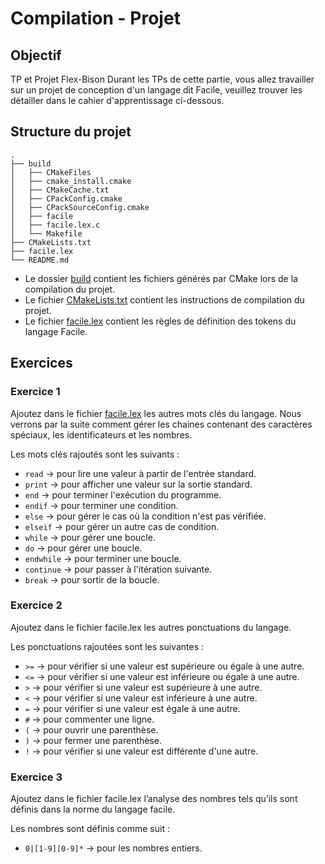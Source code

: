 # Compilation - Projet

## Objectif

TP et Projet Flex-Bison
Durant les TPs de cette partie, vous allez travailler sur un projet de conception d'un langage dit Facile, veuillez
trouver les détailler dans le cahier d'apprentissage ci-dessous. 

## Structure du projet

```
.
├── build
│   ├── CMakeFiles
│   ├── cmake_install.cmake
│   ├── CMakeCache.txt
│   ├── CPackConfig.cmake
│   ├── CPackSourceConfig.cmake
│   ├── facile
│   ├── facile.lex.c
│   └── Makefile
├── CMakeLists.txt
├── facile.lex
└── README.md
```

- Le dossier [build](build) contient les fichiers générés par CMake lors de la compilation du projet.
- Le fichier [CMakeLists.txt](CMakeLists.txt) contient les instructions de compilation du projet.
- Le fichier [facile.lex](facile.lex) contient les règles de définition des tokens du langage Facile.

## Exercices

### Exercice 1

Ajoutez dans le fichier [facile.lex](facile.lex) les autres mots clés du langage. Nous verrons par la suite
comment gérer les chaines contenant des caractères spéciaux, les identificateurs et les nombres.

Les mots clés rajoutés sont les suivants :
- `read` -> pour lire une valeur à partir de l'entrée standard.
- `print` -> pour afficher une valeur sur la sortie standard.
- `end` -> pour terminer l'exécution du programme.
- `endif` -> pour terminer une condition.
- `else` -> pour gérer le cas où la condition n'est pas vérifiée.
- `elseif` -> pour gérer un autre cas de condition.
- `while` -> pour gérer une boucle.
- `do` -> pour gérer une boucle.
- `endwhile` -> pour terminer une boucle.
- `continue` -> pour passer à l'itération suivante.
- `break` -> pour sortir de la boucle.

### Exercice 2

Ajoutez dans le fichier facile.lex les autres ponctuations du langage.

Les ponctuations rajoutées sont les suivantes :
- `>=` -> pour vérifier si une valeur est supérieure ou égale à une autre.
- `<=` -> pour vérifier si une valeur est inférieure ou égale à une autre.
- `>` -> pour vérifier si une valeur est supérieure à une autre.
- `<` -> pour vérifier si une valeur est inférieure à une autre.
- `=` -> pour vérifier si une valeur est égale à une autre.
- `#` -> pour commenter une ligne.
- `(` -> pour ouvrir une parenthèse.
- `)` -> pour fermer une parenthèse.
- `!` -> pour vérifier si une valeur est différente d'une autre.

### Exercice 3

Ajoutez dans le fichier facile.lex l’analyse des nombres tels qu’ils sont définis dans la norme du
langage facile.

Les nombres sont définis comme suit :
-  `0|[1-9][0-9]*` -> pour les nombres entiers.
